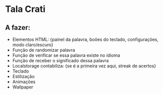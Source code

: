 # Tala Crati

## A fazer:
- Elementos HTML: \{painel da palavra, boões do teclado, configurações, modo claro/escuro}
- Função de randomizar palavra
- Função de verificar se essa palavra existe no idioma
- Função de receber o significado dessa palavra
- Localstorage contabiliza: \{se é a primeira vez aqui, streak de acertos}
- Teclado
- Estilização
- Animações
- Wallpaper
